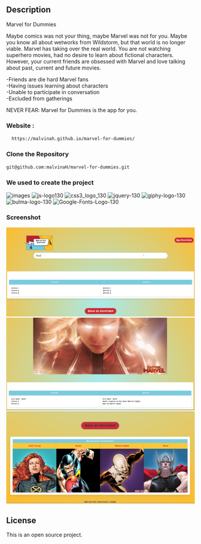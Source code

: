 ## Description

Marvel for Dummies

Maybe comics was not your thing, maybe Marvel was not for you. Maybe you know all about wetworks from Wildstorm, but that world is no longer viable. Marvel has taking over the real world. You are not watching superhero movies, had no desire to learn about fictional characters. However, your current friends are obsessed with Marvel and love talking about past, current and future movies.

-Friends are die hard Marvel fans  
-Having issues learning about characters  
-Unable to participate in conversation  
-Excluded from gatherings  

NEVER FEAR: Marvel for Dummies is the app for you.
### Website :
 ```sh
   https://malvinah.github.io/marvel-for-dummies/
   ```
### Clone the Repository
```sh
git@github.com:malvinaH/marvel-for-dummies.git
```
### We used to create the project
![images](https://user-images.githubusercontent.com/50510/196054897-228fda24-159a-45c6-a556-40ec0af8b09f.png)
![js-logo130](https://user-images.githubusercontent.com/50510/196054904-ded4002c-20ae-4701-a27e-cbbf1ef2d89d.jpg)
![css3_logo_130](https://user-images.githubusercontent.com/50510/196054910-8419a1cb-e5e1-4f5b-a527-dd877b302495.png)
![jquery-130](https://user-images.githubusercontent.com/50510/196054921-cd819231-d657-472f-b3b8-9721d8420420.png)
![giphy-logo-130](https://user-images.githubusercontent.com/50510/196054925-08141051-91b2-4a84-a569-7f27a7077970.png)
![bulma-logo-130](https://user-images.githubusercontent.com/50510/196054931-1b95f368-d6e8-4986-9643-b11fb977d501.png)
![Google-Fonts-Logo-130](https://user-images.githubusercontent.com/50510/196054964-963fde84-e2ef-43f9-b3e1-6117bfa8612d.png)

### Screenshot

![Before interaction](./assets/images/MFD-screenshot1.png?raw=true "Marvel for Dummies 1")
![Affter searching information](./assets/images/MFD-screenshot2.png?raw=true "Malrvel for Dummies 2")
![Saved search data](./assets/images/MFD-screenshot3.png?raw=true "Marvel for Dummies 3")

## License

This is an open source project.
